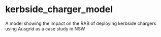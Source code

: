 # kerbside_charger_model
A model showing the impact on the RAB of deploying kerbside chargers using Ausgrid as a case study in NSW
